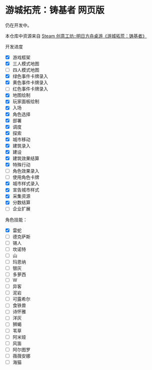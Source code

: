 # 游城拓荒：铸基者 网页版

仍在开发中。

本仓库中资源来自 [Steam 创意工坊::明日方舟桌游《游城拓荒：铸基者》](https://steamcommunity.com/sharedfiles/filedetails/?id=3064722448)

开发进度

- [x] 游戏框架
- [x] 三人模式地图
- [ ] 四人模式地图
- [x] 绿色事件卡牌录入
- [x] 黄色事件卡牌录入
- [ ] 红色事件卡牌录入
- [x] 地图绘制
- [x] 玩家面板绘制
- [x] 入场
- [x] 角色选择
- [x] 部署
- [x] 调度
- [x] 探索
- [x] 城市移动
- [x] 建筑录入
- [x] 建设
- [x] 建筑效果结算
- [x] 特殊行动
- [ ] 角色效果录入
- [ ] 使用角色卡牌
- [x] 城市样式录入
- [x] 宣告城市样式
- [x] 采集资源
- [x] 分数结算
- [ ] 企业扩展

角色技能：
- [x] 雷蛇
- [ ] 德克萨斯
- [ ] 锡人
- [ ] 坎诺特
- [ ] 山
- [ ] 玛恩纳
- [ ] 银灰
- [ ] 多萝西
- [ ] W
- [ ] 异客
- [ ] 泥岩
- [ ] 可露希尔
- [ ] 食铁兽
- [ ] 诗怀雅
- [ ] 洋灰
- [ ] 狮蝎
- [ ] 苇草
- [ ] 阿米娅
- [ ] 风笛
- [ ] 阿尔图罗
- [ ] 薇薇安娜
- [ ] 海猫
